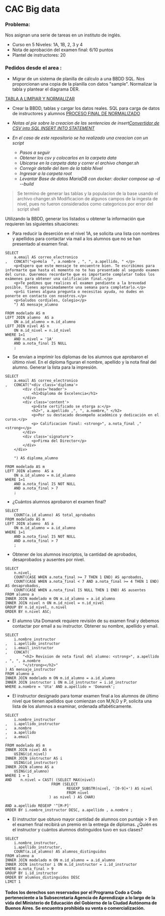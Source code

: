 # CAC Big data
 
### Problema: 
Nos asignan una serie de tareas en un instituto de inglés.
- Curso en 5 Niveles: 1A, 1B, 2, 3 y 4
- Nota de aprobación del examen final: 6/10 puntos
- Plantel de instructores: 20

### Pedidos desde el area :

- Migrar de un sistema de planilla de cálculo a una BBDD SQL. Nos proporcionan una copia de la
planilla con datos "sample". Normalizar la tabla y plantear el diagrama DER.

[TABLA A LIMPIAR Y NORMALIZAR](https://docs.google.com/spreadsheets/d/e/2PACX-1vS-kt2YWC72aLPQQSJet2Qy588eIx-fuLjuqaFkyCXS9lr_wt1bqXx0hWPpVgEoIKuUGOQYZkC_AJcu/pubhtml)

- Crear la BBDD, tablas y cargar los datos reales. SQL para carga de datos de instructores y
alumnos [PROCESO FINAL DE NORMALIZADO](./data)

- _Notas al pie sobre la creacion de las sentencias de insert[Convertidor de CSV into SQL INSERT INTO STATEMENT](https://konbert.com/convert/csv/to/sql)_
- _En el caso de este repositorio se ha realizado una creacion con un script_
    * _Pasos a seguir_
    * _Obtener los csv y colocarlos en la carpeta data_
    * _Ubicarse en la carpeta data y correr el archivo changer.sh_
    * _Corregir detalle del item de la tabla Nivel_
    * _Ingresar a la carpeta root_
    * _Levantar Base de datos MariaDB con docker: docker compose up -d --build_

> Se termino de generar las tablas y la populacion de la base usando el archivo changer.sh
> Modificacion de algunos campos de la ingesta de nivel, pues no fueron considerados como categoricos por error del script shell

Utilizando la BBDD, generar los listados u obtener la información que requieren las siguientes situaciones:
- Para reducir la deserción en el nivel 1A, se solicita una lista con nombres y apellidos para contactar
vía mail a los alumnos que no se han presentado al examen final.

```
SELECT 
    a.email AS correo_electronico
,   CONCAT("<p>Hola  ", a.nombre , ", ", a.apellido, " </p>
    <p>Espero que este mensaje te encuentre bien. Te escribimos para informarte que hasta el momento no te has presentado al segundo examen del curso. Queremos recordarte que es importante completar todos los exámenes para obtener una calificación final.</p>
    <p>Te pedimos que realices el examen pendiente a la brevedad posible. Tienes aproximadamente una semana para completarlo.</p>
    <p>Si tienes alguna pregunta o necesitas ayuda, no dudes en ponerte en contacto con nosotros.</p>
    <p>Saludos cordiales, Colegio</p>
    ") AS mensaje_alumno

FROM modelado AS m
LEFT JOIN alumno  AS a
    ON a.id_alumno = m.id_alumno
LEFT JOIN nivel AS n 
    ON m.id_nivel = n.id_nivel
WHERE 1=1
    AND n.nivel = '1A' 
    AND a.nota_final IS NULL
    ;
```


- Se envían a imprimir los diplomas de los alumnos que aprobaron el último nivel. En el diploma
figuran el nombre, apellido y la nota final del alumno. Generar la lista para la impresión.
```
SELECT 
    a.email AS correo_electronico
,   CONCAT("<div class='diploma'>
        <div class='header'>
            <h1>Diploma de Excelencia</h1>
        </div>
        <div class='content'>
            <p>Este certificado se otorga a:</p>
            <h2>", a.apellido ,", ", a.nombre," </h2>
            <p>Por su destacado desempeño académico y dedicación en el curso.</p>
            <p> Calificacion final: <strong>", a.nota_final ," <strong></p>
        </div>
        <div class='signature'>
            <p>Firma del Director</p>
        </div>
    </div>

    ") AS diploma_alumno

FROM modelado AS m
LEFT JOIN alumno  AS a
    ON a.id_alumno = m.id_alumno
WHERE 1=1
    AND a.nota_final IS NOT NULL
    AND a.nota_final > 7
    ;
```

- ¿Cuántos alumnos aprobaron el examen final?
```
SELECT
    COUNT(a.id_alumno) AS total_aprobados
FROM modelado AS m
LEFT JOIN alumno  AS a
    ON m.id_alumno = a.id_alumno
WHERE 1=1
    AND a.nota_final IS NOT NULL
    AND a.nota_final > 7
    ;
```


- Obtener de los alumnos inscriptos, la cantidad de aprobados, desaprobados y
ausentes por nivel.

```
SELECT
    n.nivel,
    COUNT(CASE WHEN a.nota_final >= 7 THEN 1 END) AS aprobados,
    COUNT(CASE WHEN a.nota_final < 7 AND a.nota_final >= 4 THEN 1 END) AS desaprobados,
    COUNT(CASE WHEN a.nota_final IS NULL THEN 1 END) AS ausentes
FROM alumno a
INNER JOIN modelado m ON m.id_alumno = a.id_alumno
INNER JOIN nivel n ON m.id_nivel = n.id_nivel
GROUP BY n.id_nivel, n.nivel
ORDER BY n.nivel ASC;
```

- El alumno Uta Domanek requiere revisión de su examen final y debemos contactar por email a
su instructor. Obtener su nombre, apellido y email.
```
SELECT
    i.nombre_instructor
,   i.apellido_instructor
,   i.email_instructor
,   CONCAT(
        "<h2> Revision de nota final del alumno: <strong>", a.apellido , ", ", a.nombre 
    ,   "</strong></h2>"
) AS mensaje_instructor
FROM alumno a
INNER JOIN modelado m ON m.id_alumno = a.id_alumno
INNER JOIN instructor i ON m.id_instructor = i.id_instructor
WHERE a.nombre = 'Uta' AND a.apellido = 'Domanek';

```


- El instructor designado para tomar examen final a los alumnos de último nivel que tienen apellidos
que comienzan con M,N,O y P, solicita una lista de los alumnos a examinar, ordenada
alfabéticamente.
```
SELECT
    i.nombre_instructor
,   i.apellido_instructor    
,   a.nombre
,   a.apellido
,   a.email

FROM modelado AS m
INNER JOIN nivel AS n
    USING(id_nivel)
INNER JOIN instructor AS i
    USING(id_instructor)
INNER JOIN alumno AS a
    USING(id_alumno)
WHERE 1 = 1 
AND    n.nivel = CAST( (SELECT MAX(nivel)
                     FROM (SELECT    
                            REGEXP_SUBSTR(nivel, '[0-9]+') AS nivel
                            FROM nivel
                    ) as nivel ) AS CHAR)

AND a.apellido REGEXP '^[M-P]'
ORDER BY i.nombre_instructor DESC, a.apellido , a.nombre ;
```

- El instructor que obtuvo mayor cantidad de alumnos con puntaje > 9 en el examen final recibirá un
premio en la entrega de diplomas. ¿Quién es el instructor y cuántos alumnos distinguidos tuvo en
sus clases?
```
SELECT
    i.nombre_instructor,
    i.apellido_instructor,
    COUNT(a.id_alumno) AS alumnos_distinguidos
FROM alumno a
INNER JOIN modelado m ON m.id_alumno = a.id_alumno
INNER JOIN instructor i ON m.id_instructor = i.id_instructor
WHERE a.nota_final > 9
GROUP BY i.id_instructor
ORDER BY alumnos_distinguidos DESC
LIMIT 1

```


#### Todos los derechos son reservados por el Programa Codo a Codo perteneciente a la Subsecretaría Agencia de Aprendizaje a lo largo de la vida del Ministerio de Educación del Gobierno de la Ciudad Autónoma de Buenos Aires. Se encuentra prohibida su venta o comercialización.